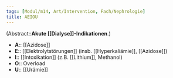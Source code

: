 ```yaml
---
tags: [Modul/m14, Art/Intervention, Fach/Nephrologie]
title: AEIOU
---
```

(Abstract::**Akute [[Dialyse]]-Indikationen**.)
- **A**:: [[Azidose]]
- **E**:: [[Elektrolytstörungen]] (insb. [[Hyperkaliämie]], [[Azidose]])
- **I**:: [[Intoxikation]] (z.B. [[Lithium]], Methanol)
- **O**:: Overload
- **U**:: [[Urämie]]